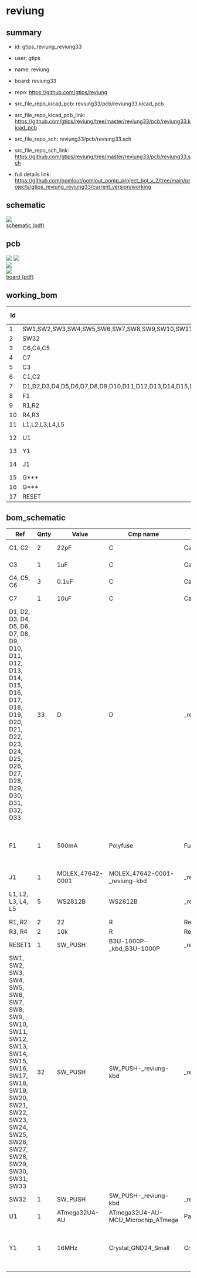 # reviung
 
## summary 
* id: gtips_reviung_reviung33
* user: gtips
* name: reviung
* board: reviung33
* repo: https://github.com/gtips/reviung
* src_file_repo_kicad_pcb: reviung33/pcb/reviung33.kicad_pcb
* src_file_repo_kicad_pcb_link: https://github.com/gtips/reviung/tree/master/reviung33/pcb/reviung33.kicad_pcb


* src_file_repo_sch: reviung33/pcb/reviung33.sch
* src_file_repo_sch_link: https://github.com/gtips/reviung/tree/master/reviung33/pcb/reviung33.sch
* full details link: https://github.com/oomlout/oomlout_oomp_project_bot_v_2/tree/main/projects/gtips_reviung_reviung33/current_version/working  

## schematic  
![](working_schematic_600.png)  
[schematic (pdf)](working_schematic.pdf)  

## pcb  
![](working_3d_600.png) 
![](working_3d_front_600.png)  
![](working_3d_back_600.png)  
![](working_600.png)  
[board (pdf)](working.pdf)  

## working_bom
| Id | Designator | Footprint | Quantity | Designation | Supplier and ref |  | None | 
| --- | --- | --- | --- | --- | --- | --- | --- | 
| 1 | SW1,SW2,SW3,SW4,SW5,SW6,SW7,SW8,SW9,SW10,SW11,SW12,SW13,SW14,SW15,SW16,SW17,SW18,SW19,SW20,SW21,SW22,SW23,SW24,SW25,SW26,SW27,SW28,SW29,SW30,SW31,SW33 | MXOnly-1U-Hotswap | 32 | SW_PUSH |  |  | [''] | 
| 2 | SW32 | MXOnly-6.25U-Hotswap-ReversedStabilizers | 1 | SW_PUSH |  |  | [''] | 
| 3 | C6,C4,C5 | C_1206_3216Metric_Pad1.42x1.75mm_HandSolder | 3 | 0.1uF |  |  | [''] | 
| 4 | C7 | C_1206_3216Metric_Pad1.42x1.75mm_HandSolder | 1 | 10uF |  |  | [''] | 
| 5 | C3 | C_1206_3216Metric_Pad1.42x1.75mm_HandSolder | 1 | 1uF |  |  | [''] | 
| 6 | C1,C2 | C_1206_3216Metric_Pad1.42x1.75mm_HandSolder | 2 | 22pF |  |  | [''] | 
| 7 | D1,D2,D3,D4,D5,D6,D7,D8,D9,D10,D11,D12,D13,D14,D15,D16,D17,D18,D19,D20,D21,D22,D23,D24,D25,D26,D27,D28,D29,D30,D31,D32,D33 | D3_SMD_1side | 33 | D |  |  | [''] | 
| 8 | F1 | Fuse_0805_2012Metric_Pad1.15x1.40mm_HandSolder | 1 | 500mA |  |  | [''] | 
| 9 | R1,R2 | R_1206_3216Metric_Pad1.42x1.75mm_HandSolder | 2 | 22 |  |  | [''] | 
| 10 | R4,R3 | R_1206_3216Metric_Pad1.42x1.75mm_HandSolder | 2 | 10k |  |  | [''] | 
| 11 | L1,L2,L3,L4,L5 | LED_WS2812B_PLCC4_5.0x5.0mm_P3.2mm | 5 | WS2812B |  |  | [''] | 
| 12 | U1 | TQFP-44_10x10mm_P0.8mm | 1 | ATmega32U4-AU |  |  | [''] | 
| 13 | Y1 | Crystal_SMD_3225-4Pin_3.2x2.5mm_HandSoldering | 1 | 16MHz |  |  | [''] | 
| 14 | J1 | MOLEX_47642-0001_HandSoldering_cuts | 1 | MOLEX_47642-0001 |  |  | [''] | 
| 15 | G*** | QMK-x4-ver1 | 1 | LOGO |  |  | [''] | 
| 16 | G*** | R-x4-ver1 | 1 | LOGO |  |  | [''] | 
| 17 | RESET | SW_SPST_B3U-1000P | 1 | SW_PUSH |  |  | [''] | 


## bom_schematic
| Ref | Qnty | Value | Cmp name | Footprint | Description | Vendor | DNP | 
| --- | --- | --- | --- | --- | --- | --- | --- | 
| C1, C2 | 2 | 22pF | C | Capacitor_SMD:C_1206_3216Metric_Pad1.42x1.75mm_HandSolder | Unpolarized capacitor |  |  | 
| C3 | 1 | 1uF | C | Capacitor_SMD:C_1206_3216Metric_Pad1.42x1.75mm_HandSolder | Unpolarized capacitor |  |  | 
| C4, C5, C6 | 3 | 0.1uF | C | Capacitor_SMD:C_1206_3216Metric_Pad1.42x1.75mm_HandSolder | Unpolarized capacitor |  |  | 
| C7 | 1 | 10uF | C | Capacitor_SMD:C_1206_3216Metric_Pad1.42x1.75mm_HandSolder | Unpolarized capacitor |  |  | 
| D1, D2, D3, D4, D5, D6, D7, D8, D9, D10, D11, D12, D13, D14, D15, D16, D17, D18, D19, D20, D21, D22, D23, D24, D25, D26, D27, D28, D29, D30, D31, D32, D33 | 33 | D | D | _reviung-kbd:D3_SMD_1side | Diode |  |  | 
| F1 | 1 | 500mA | Polyfuse | Fuse:Fuse_0805_2012Metric_Pad1.15x1.40mm_HandSolder | Resettable fuse, polymeric positive temperature coefficient |  |  | 
| J1 | 1 | MOLEX_47642-0001 | MOLEX_47642-0001-_reviung-kbd | _reviung-kbd:MOLEX_47642-0001_HandSoldering_cuts |  |  |  | 
| L1, L2, L3, L4, L5 | 5 | WS2812B | WS2812B | _reviung-kbd:LED_WS2812B_PLCC4_5.0x5.0mm_P3.2mm | RGB LED with integrated controller |  |  | 
| R1, R2 | 2 | 22 | R | Resistor_SMD:R_1206_3216Metric_Pad1.42x1.75mm_HandSolder | Resistor |  |  | 
| R3, R4 | 2 | 10k | R | Resistor_SMD:R_1206_3216Metric_Pad1.42x1.75mm_HandSolder | Resistor |  |  | 
| RESET1 | 1 | SW_PUSH | B3U-1000P-_kbd_B3U-1000P | _reviung-kbd:SW_SPST_B3U-1000P |  |  |  | 
| SW1, SW2, SW3, SW4, SW5, SW6, SW7, SW8, SW9, SW10, SW11, SW12, SW13, SW14, SW15, SW16, SW17, SW18, SW19, SW20, SW21, SW22, SW23, SW24, SW25, SW26, SW27, SW28, SW29, SW30, SW31, SW33 | 32 | SW_PUSH | SW_PUSH-_reviung-kbd | _reviung-kbd:MXOnly-1U-Hotswap |  |  |  | 
| SW32 | 1 | SW_PUSH | SW_PUSH-_reviung-kbd | _reviung-kbd:MXOnly-6.25U-Hotswap-ReversedStabilizers |  |  |  | 
| U1 | 1 | ATmega32U4-AU | ATmega32U4-AU-MCU_Microchip_ATmega | Package_QFP:TQFP-44_10x10mm_P0.8mm |  |  |  | 
| Y1 | 1 | 16MHz | Crystal_GND24_Small | Crystal:Crystal_SMD_3225-4Pin_3.2x2.5mm_HandSoldering | Four pin crystal, GND on pins 2 and 4, small symbol |  |  | 



